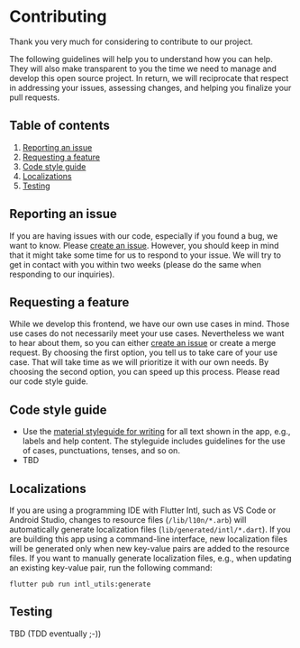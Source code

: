 # Contributing

Thank you very much for considering to contribute to our project.

The following guidelines will help you to understand how you can help. They will also make transparent to you the time we need to manage and develop this open source project. In return, we will reciprocate that respect in addressing your issues, assessing changes, and helping you finalize your pull requests.

## Table of contents

1. [Reporting an issue](#reporting-an-issue)
1. [Requesting a feature](#requesting-a-feature)
1. [Code style guide](#code-style-guide)
1. [Localizations](#localizations)
1. [Testing](#testing)

## Reporting an issue

If you are having issues with our code, especially if you found a bug, we want to know. Please [create an issue](https://github.com/devolo/Cockpit-open-frontend/issues). However, you should keep in mind that it might take some time for us to respond to your issue. We will try to get in contact with you within two weeks (please do the same when responding to our inquiries).

## Requesting a feature

While we develop this frontend, we have our own use cases in mind. Those use cases do not necessarily meet your use cases. Nevertheless we want to hear about them, so you can either [create an issue](https://github.com/devolo/Cockpit-open-frontend/issues) or create a merge request. By choosing the first option, you tell us to take care of your use case. That will take time as we will prioritize it with our own needs. By choosing the second option, you can speed up this process. Please read our code style guide.

## Code style guide

- Use the [material styleguide for writing](https://material.io/design/communication/writing.html#principles) for all text shown in the app, e.g., labels and help content. The styleguide includes guidelines for the use of cases, punctuations, tenses, and so on.
- TBD    

## Localizations
If you are using a programming IDE with Flutter Intl, such as VS Code or Android Studio, changes to resource files (`/lib/l10n/*.arb`) will automatically generate localization files (`lib/generated/intl/*.dart`).
If you are building this app using a command-line interface, new localization files will be generated only when new key-value pairs are added to the resource files. If you want to manually generate localization files, e.g., when updating an existing key-value pair, run the following command:
```
flutter pub run intl_utils:generate
```

## Testing

TBD (TDD eventually ;-))
